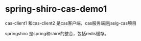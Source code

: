 # spring-shiro-cas-demo1
cas-client1 和cas-client2 是cas客户端，cas服务端是jasig-cas项目

springshiro 是spring和shire的整合，包括redis缓存。

